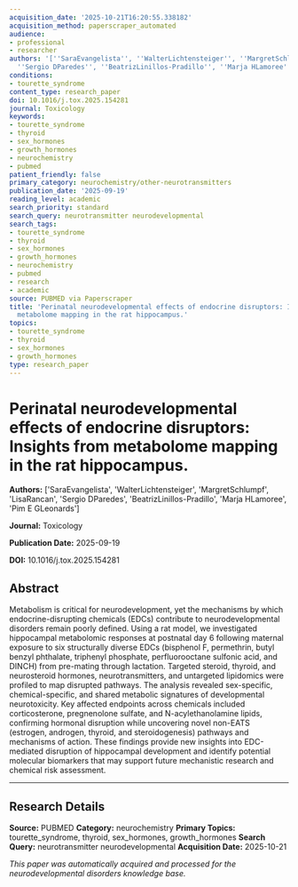 ```yaml
---
acquisition_date: '2025-10-21T16:20:55.338182'
acquisition_method: paperscraper_automated
audience:
- professional
- researcher
authors: '[''SaraEvangelista'', ''WalterLichtensteiger'', ''MargretSchlumpf'', ''LisaRancan'',
  ''Sergio DParedes'', ''BeatrizLinillos-Pradillo'', ''Marja HLamoree'', ''Pim E GLeonards'']'
conditions:
- tourette_syndrome
content_type: research_paper
doi: 10.1016/j.tox.2025.154281
journal: Toxicology
keywords:
- tourette_syndrome
- thyroid
- sex_hormones
- growth_hormones
- neurochemistry
- pubmed
patient_friendly: false
primary_category: neurochemistry/other-neurotransmitters
publication_date: '2025-09-19'
reading_level: academic
search_priority: standard
search_query: neurotransmitter neurodevelopmental
search_tags:
- tourette_syndrome
- thyroid
- sex_hormones
- growth_hormones
- neurochemistry
- pubmed
- research
- academic
source: PUBMED via Paperscraper
title: 'Perinatal neurodevelopmental effects of endocrine disruptors: Insights from
  metabolome mapping in the rat hippocampus.'
topics:
- tourette_syndrome
- thyroid
- sex_hormones
- growth_hormones
type: research_paper
---
```


# Perinatal neurodevelopmental effects of endocrine disruptors: Insights from metabolome mapping in the rat hippocampus.

**Authors:** ['SaraEvangelista', 'WalterLichtensteiger', 'MargretSchlumpf', 'LisaRancan', 'Sergio DParedes', 'BeatrizLinillos-Pradillo', 'Marja HLamoree', 'Pim E GLeonards']

**Journal:** Toxicology

**Publication Date:** 2025-09-19

**DOI:** 10.1016/j.tox.2025.154281

## Abstract

Metabolism is critical for neurodevelopment, yet the mechanisms by which endocrine-disrupting chemicals (EDCs) contribute to neurodevelopmental disorders remain poorly defined. Using a rat model, we investigated hippocampal metabolomic responses at postnatal day 6 following maternal exposure to six structurally diverse EDCs (bisphenol F, permethrin, butyl benzyl phthalate, triphenyl phosphate, perfluorooctane sulfonic acid, and DINCH) from pre-mating through lactation. Targeted steroid, thyroid, and neurosteroid hormones, neurotransmitters, and untargeted lipidomics were profiled to map disrupted pathways. The analysis revealed sex-specific, chemical-specific, and shared metabolic signatures of developmental neurotoxicity. Key affected endpoints across chemicals included corticosterone, pregnenolone sulfate, and N-acylethanolamine lipids, confirming hormonal disruption while uncovering novel non-EATS (estrogen, androgen, thyroid, and steroidogenesis) pathways and mechanisms of action. These findings provide new insights into EDC-mediated disruption of hippocampal development and identify potential molecular biomarkers that may support future mechanistic research and chemical risk assessment.

---

## Research Details

**Source:** PUBMED
**Category:** neurochemistry
**Primary Topics:** tourette_syndrome, thyroid, sex_hormones, growth_hormones
**Search Query:** neurotransmitter neurodevelopmental
**Acquisition Date:** 2025-10-21

*This paper was automatically acquired and processed for the neurodevelopmental disorders knowledge base.*
